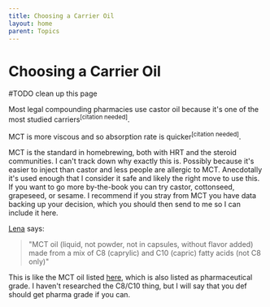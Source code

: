 ```yaml
---
title: Choosing a Carrier Oil
layout: home
parent: Topics
---
```


# Choosing a Carrier Oil

#TODO clean up this page

Most legal compounding pharmacies use castor oil because it's one of the most studied carriers<sup>[citation needed]</sup>.

MCT is more viscous and so absorption rate is quicker<sup>[citation needed]</sup>.

MCT is the standard in homebrewing, both with HRT and the steroid communities. I can't track down why exactly this is. Possibly because it's easier to inject than castor and less people are allergic to MCT. Anecdotally it's used enough that I consider it safe and likely the right move to use this. If you want to go more by-the-book you can try castor, cottonseed, grapeseed, or sesame. I recommend if you stray from MCT you have data backing up your decision, which you should then send to me so I can include it here.

[Lena](https://groups.io/g/MTFHRT/wiki/29602) says:
> "MCT oil (liquid, not powder, not in capsules, without flavor added) made from a mix of C8 (caprylic) and C10 (capric) fatty acids (not C8 only)"

This is like the MCT oil listed [here](https://www.medical-and-lab-supplies.com/catalog/product/view/id/24082/s/mct-60-40-caprylic-c8-capric-c10-oil/category/2316/), which is also listed as pharmaceutical grade. I haven't researched the C8/C10 thing, but I will say that you def should get pharma grade if you can. 
